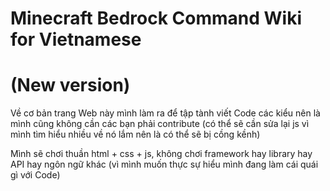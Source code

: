 # Minecraft Bedrock Command Wiki for Vietnamese
# (New version)

Về cơ bản trang Web này mình làm ra để tập tành viết Code các kiểu nên là mình cũng không cần các bạn phải contribute (có thể sẽ cần sửa lại js vì mình tìm hiểu nhiều về nó lắm nên là có thể sẽ bị cồng kềnh)

Mình sẽ chơi thuần html + css + js, không chơi framework hay library hay API hay ngôn ngữ khác (vì mình muốn thực sự hiểu mình đang làm cái quái gì với Code)
